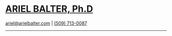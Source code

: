 [ARIEL BALTER, Ph.D]()
======================
[ariel@arielbalter.com](mailto:ariel@arielbalter.com) | [(509) 713-0087](tel:509-0713-0087)


----------------------------------------------------------------------
